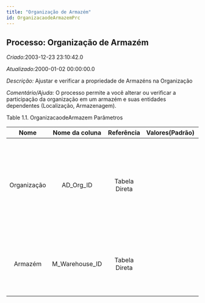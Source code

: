 ```yaml
---
title: "Organização de Armazém"
id: OrganizacaodeArmazemPrc
---
```

<div id="d157147e1" class="section chapter">

<div class="titlepage">

<div>

<div>

## Processo: Organização de Armazém

</div>

</div>

</div>

<span class="emphasis"> *Criado:*</span>2003-12-23 23:10:42.0

<span class="emphasis">*Atualizado:*</span>2000-01-02 00:00:00.0

<span class="emphasis"> *Descrição:* </span>Ajustar e verificar a
propriedade de Armazéns na Organização

<span class="emphasis"> *Comentário/Ajuda:* </span>O processo permite a
você alterar ou verificar a participação da organização em um armazém e
suas entidades dependentes (Localização, Armazenagem).

<div id="d157147e21" class="table">

<div class="table-title">

Table 1.1. OrganizacaodeArmazem
Parâmetros

</div>

<div class="table-contents">

|    Nome     |  Nome da coluna  |  Referência   | Valores(Padrão) |                 Descrição                 |                                                                      Comentário/Ajuda                                                                       |
| :---------: | :--------------: | :-----------: | :-------------: | :---------------------------------------: | :---------------------------------------------------------------------------------------------------------------------------------------------------------: |
| Organização |   AD\_Org\_ID    | Tabela Direta |                 | Entidade organizacional dentro da Empresa | Uma "Organização" é uma unidade de sua "Empresa" ou "Entidade Legal" - os exemplos são loja, departamento. Você pode compartilhar dados entre organizações. |
|   Armazém   | M\_Warehouse\_ID | Tabela Direta |                 |  Armazém de estocagem e Ponto de Serviço  |                    O "Armazém" identifica um armazém ou local em particular onde os produtos são armazenados ou são prestados serviços.                     |

</div>

</div>

  

</div>
